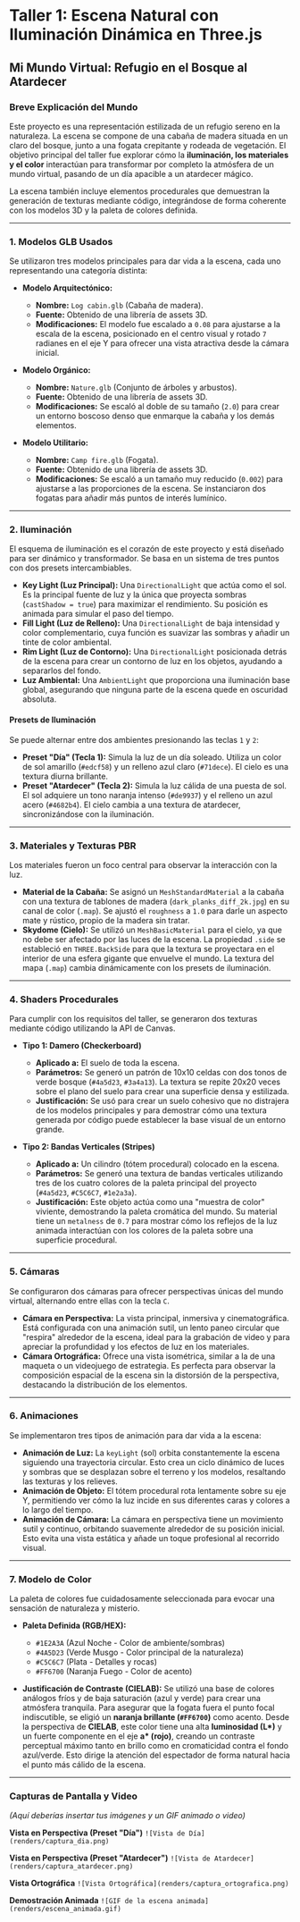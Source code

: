 # Taller 1: Escena Natural con Iluminación Dinámica en Three.js

## Mi Mundo Virtual: Refugio en el Bosque al Atardecer

### Breve Explicación del Mundo
Este proyecto es una representación estilizada de un refugio sereno en la naturaleza. La escena se compone de una cabaña de madera situada en un claro del bosque, junto a una fogata crepitante y rodeada de vegetación. El objetivo principal del taller fue explorar cómo la **iluminación, los materiales y el color** interactúan para transformar por completo la atmósfera de un mundo virtual, pasando de un día apacible a un atardecer mágico.

La escena también incluye elementos procedurales que demuestran la generación de texturas mediante código, integrándose de forma coherente con los modelos 3D y la paleta de colores definida.

---

### 1. Modelos GLB Usados
Se utilizaron tres modelos principales para dar vida a la escena, cada uno representando una categoría distinta:

* **Modelo Arquitectónico:**
    * **Nombre:** `Log cabin.glb` (Cabaña de madera).
    * **Fuente:** Obtenido de una librería de assets 3D.
    * **Modificaciones:** El modelo fue escalado a `0.08` para ajustarse a la escala de la escena, posicionado en el centro visual y rotado `7` radianes en el eje Y para ofrecer una vista atractiva desde la cámara inicial.

* **Modelo Orgánico:**
    * **Nombre:** `Nature.glb` (Conjunto de árboles y arbustos).
    * **Fuente:** Obtenido de una librería de assets 3D.
    * **Modificaciones:** Se escaló al doble de su tamaño (`2.0`) para crear un entorno boscoso denso que enmarque la cabaña y los demás elementos.

* **Modelo Utilitario:**
    * **Nombre:** `Camp fire.glb` (Fogata).
    * **Fuente:** Obtenido de una librería de assets 3D.
    * **Modificaciones:** Se escaló a un tamaño muy reducido (`0.002`) para ajustarse a las proporciones de la escena. Se instanciaron dos fogatas para añadir más puntos de interés lumínico.

---

### 2. Iluminación
El esquema de iluminación es el corazón de este proyecto y está diseñado para ser dinámico y transformador. Se basa en un sistema de tres puntos con dos presets intercambiables.

* **Key Light (Luz Principal):** Una `DirectionalLight` que actúa como el sol. Es la principal fuente de luz y la única que proyecta sombras (`castShadow = true`) para maximizar el rendimiento. Su posición es animada para simular el paso del tiempo.
* **Fill Light (Luz de Relleno):** Una `DirectionalLight` de baja intensidad y color complementario, cuya función es suavizar las sombras y añadir un tinte de color ambiental.
* **Rim Light (Luz de Contorno):** Una `DirectionalLight` posicionada detrás de la escena para crear un contorno de luz en los objetos, ayudando a separarlos del fondo.
* **Luz Ambiental:** Una `AmbientLight` que proporciona una iluminación base global, asegurando que ninguna parte de la escena quede en oscuridad absoluta.

#### Presets de Iluminación
Se puede alternar entre dos ambientes presionando las teclas `1` y `2`:

* **Preset "Día" (Tecla 1):** Simula la luz de un día soleado. Utiliza un color de sol amarillo (`#edcf58`) y un relleno azul claro (`#71dece`). El cielo es una textura diurna brillante.
* **Preset "Atardecer" (Tecla 2):** Simula la luz cálida de una puesta de sol. El sol adquiere un tono naranja intenso (`#de9937`) y el relleno un azul acero (`#4682b4`). El cielo cambia a una textura de atardecer, sincronizándose con la iluminación.

---

### 3. Materiales y Texturas PBR
Los materiales fueron un foco central para observar la interacción con la luz.

* **Material de la Cabaña:** Se asignó un `MeshStandardMaterial` a la cabaña con una textura de tablones de madera (`dark_planks_diff_2k.jpg`) en su canal de color (`.map`). Se ajustó el `roughness` a `1.0` para darle un aspecto mate y rústico, propio de la madera sin tratar.
* **Skydome (Cielo):** Se utilizó un `MeshBasicMaterial` para el cielo, ya que no debe ser afectado por las luces de la escena. La propiedad `.side` se estableció en `THREE.BackSide` para que la textura se proyectara en el interior de una esfera gigante que envuelve el mundo. La textura del mapa (`.map`) cambia dinámicamente con los presets de iluminación.

---

### 4. Shaders Procedurales
Para cumplir con los requisitos del taller, se generaron dos texturas mediante código utilizando la API de Canvas.

* **Tipo 1: Damero (Checkerboard)**
    * **Aplicado a:** El suelo de toda la escena.
    * **Parámetros:** Se generó un patrón de 10x10 celdas con dos tonos de verde bosque (`#4a5d23`, `#3a4a13`). La textura se repite 20x20 veces sobre el plano del suelo para crear una superficie densa y estilizada.
    * **Justificación:** Se usó para crear un suelo cohesivo que no distrajera de los modelos principales y para demostrar cómo una textura generada por código puede establecer la base visual de un entorno grande.

* **Tipo 2: Bandas Verticales (Stripes)**
    * **Aplicado a:** Un cilindro (tótem procedural) colocado en la escena.
    * **Parámetros:** Se generó una textura de bandas verticales utilizando tres de los cuatro colores de la paleta principal del proyecto (`#4a5d23`, `#C5C6C7`, `#1e2a3a`).
    * **Justificación:** Este objeto actúa como una "muestra de color" viviente, demostrando la paleta cromática del mundo. Su material tiene un `metalness` de `0.7` para mostrar cómo los reflejos de la luz animada interactúan con los colores de la paleta sobre una superficie procedural.

---

### 5. Cámaras
Se configuraron dos cámaras para ofrecer perspectivas únicas del mundo virtual, alternando entre ellas con la tecla `C`.

* **Cámara en Perspectiva:** La vista principal, inmersiva y cinematográfica. Está configurada con una animación sutil, un lento paneo circular que "respira" alrededor de la escena, ideal para la grabación de video y para apreciar la profundidad y los efectos de luz en los materiales.
* **Cámara Ortográfica:** Ofrece una vista isométrica, similar a la de una maqueta o un videojuego de estrategia. Es perfecta para observar la composición espacial de la escena sin la distorsión de la perspectiva, destacando la distribución de los elementos.

---

### 6. Animaciones
Se implementaron tres tipos de animación para dar vida a la escena:

* **Animación de Luz:** La `keyLight` (sol) orbita constantemente la escena siguiendo una trayectoria circular. Esto crea un ciclo dinámico de luces y sombras que se desplazan sobre el terreno y los modelos, resaltando las texturas y los relieves.
* **Animación de Objeto:** El tótem procedural rota lentamente sobre su eje Y, permitiendo ver cómo la luz incide en sus diferentes caras y colores a lo largo del tiempo.
* **Animación de Cámara:** La cámara en perspectiva tiene un movimiento sutil y continuo, orbitando suavemente alrededor de su posición inicial. Esto evita una vista estática y añade un toque profesional al recorrido visual.

---

### 7. Modelo de Color
La paleta de colores fue cuidadosamente seleccionada para evocar una sensación de naturaleza y misterio.

* **Paleta Definida (RGB/HEX):**
    * `#1E2A3A` (Azul Noche - Color de ambiente/sombras)
    * `#4A5D23` (Verde Musgo - Color principal de la naturaleza)
    * `#C5C6C7` (Plata - Detalles y rocas)
    * `#FF6700` (Naranja Fuego - Color de acento)

* **Justificación de Contraste (CIELAB):**
    Se utilizó una base de colores análogos fríos y de baja saturación (azul y verde) para crear una atmósfera tranquila. Para asegurar que la fogata fuera el punto focal indiscutible, se eligió un **naranja brillante (`#FF6700`)** como acento. Desde la perspectiva de **CIELAB**, este color tiene una alta **luminosidad (L\*)** y un fuerte componente en el eje **a\* (rojo)**, creando un contraste perceptual máximo tanto en brillo como en cromaticidad contra el fondo azul/verde. Esto dirige la atención del espectador de forma natural hacia el punto más cálido de la escena.

---

### Capturas de Pantalla y Video

*(Aquí deberías insertar tus imágenes y un GIF animado o video)*

**Vista en Perspectiva (Preset "Día")**
`![Vista de Día](renders/captura_dia.png)`

**Vista en Perspectiva (Preset "Atardecer")**
`![Vista de Atardecer](renders/captura_atardecer.png)`

**Vista Ortográfica**
`![Vista Ortográfica](renders/captura_ortografica.png)`

**Demostración Animada**
`![GIF de la escena animada](renders/escena_animada.gif)`